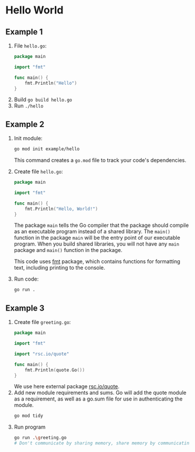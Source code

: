 # Hello World

## Example 1

1. File `hello.go`:
    ```go
    package main

    import "fmt"

    func main() {
        fmt.Println("Hello")
    }
    ```
2. Build `go build hello.go`
3. Run `./hello`

## Example 2

1. Init module: 
    ```bash
    go mod init example/hello
    ```
    This command creates a `go.mod` file to track your code's dependencies.

2. Create file `hello.go`:
    ```go
    package main

    import "fmt"

    func main() {
        fmt.Println("Hello, World!")
    }
    ```
    The package `main` tells the Go compiler that the package should compile as an executable program instead of a shared library. 
    The `main()` function in the package `main` will be the entry point of our executable program. 
    When you build shared libraries, you will not have any `main` package and `main()` function in the package.
    
    This code uses [fmt](https://pkg.go.dev/fmt) package, which contains functions for formatting text, including printing to the console. 
3. Run code:
    ```bash
    go run .
    ```

## Example 3

1. Create file `greeting.go`:
    ```go
    package main

    import "fmt"

    import "rsc.io/quote"

    func main() {
        fmt.Println(quote.Go())
    }
    ```
    We use here external package [rsc.io/quote](https://pkg.go.dev/rsc.io/quote).
2. Add new module requirements and sums. Go will add the quote module as a requirement, as well as a go.sum file for use in authenticating the module.
    ```bash
    go mod tidy
    ```
3. Run program
    ```bash
    go run .\greeting.go
    # Don't communicate by sharing memory, share memory by communicating.
    ```
